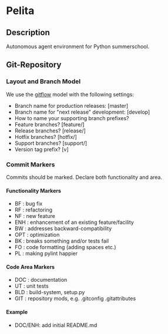 # Pelita

## Description

Autonomous agent environment for Python summerschool.

## Git-Repository

### Layout and Branch Model

We use  the [gitflow](https://github.com/nvie/gitflow) model with the following settings:

  - Branch name for production releases: [master]
  - Branch name for "next release" development: [develop]
  - How to name your supporting branch prefixes?
  - Feature branches? [feature/]
  - Release branches? [release/]
  - Hotfix branches? [hotfix/]
  - Support branches? [support/]
  - Version tag prefix? [v]

### Commit Markers

Commits should be marked. Declare both functionality and area.

#### Functionality Markers

  - BF  : bug fix
  - RF  : refactoring
  - NF  : new feature
  - ENH : enhancement of an existing feature/facility
  - BW  : addresses backward-compatibility
  - OPT : optimization
  - BK  : breaks something and/or tests fail
  - FO  : code formatting (adding spaces etc.)
  - PL  : making pylint happier

#### Code Area Markers

  - DOC : documentation
  - UT  : unit tests
  - BLD : build-system, setup.py
  - GIT : repository mods, e.g. .gitconfig .gitattributes

#### Example

  - DOC/ENH: add initial README.md
